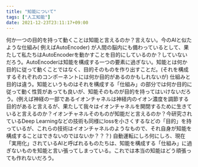 ```yaml
---
title: "知能について"
tags: ["人工知能"]
date: 2021-12-23T23:11:17+09:00
---
```


何か一つの目的を持って動くことは知能と言えるのか？言えない。今のAIと似たような仕組み(
例えばAutoEncoder)
が人間の脳内にも備わっているとして、果たして私たちはAutoEncoderを動かすことを目的にしているのか？していないだろう。AutoEncoderは知能を構成する一つの要素に過ぎない。知能とは何か目的に従って動くことではなく、目的そのものを作り出すことだ。(それを構成するそれぞれのコンポーネントには何か目的があるのかもしれないが)
仕組みと目的は違う。知能というものはそれを構成する「仕組み」の部分では何か目的に従って動く性質があっても良いが、知能そのものが目的を持ってはいけないだろう。(例えば神経の一部であるイオンチャネルは神経内のイオン濃度を調節する目的があると言えるが、果たして我々はイオンチャネルを開閉するために生きていると言えるのか？イオンチャネルそのものが知能だと言えるのか？今研究されているDeep Learningなどの技術も同様にlossを小さくするなどの「目的」を持っているが、これらの技術はイオンチャネルのようなもので、それ自身が知能を構成することはできないのではないか？？？)
自動運転にしろ何にしろ、現在「実用化」されているAIと呼ばれるものたちは、知能を構成する「仕組み」に過ぎないものを知能と言い張ってしまっている。これでは本当の知能はどう頑張っても作れないだろう。